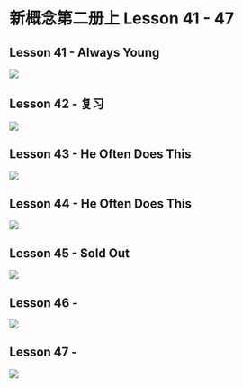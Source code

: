 # 新概念第二册上 Lesson 41 - 47

## Lesson 41 - Always Young

<img src="lesson/Lesson-41.png">

## Lesson 42 - 复习

<img src="lesson/Lesson-42.png">

## Lesson 43 - He Often Does This

<img src="lesson/Lesson-43.png">

## Lesson 44 - He Often Does This

<img src="lesson/Lesson-44.png">

## Lesson 45 - Sold Out

<img src="lesson/Lesson-45.png">

## Lesson 46 - 

<img src="lesson/Lesson-46.png">

## Lesson 47 - 

<img src="lesson/Lesson-47.png">